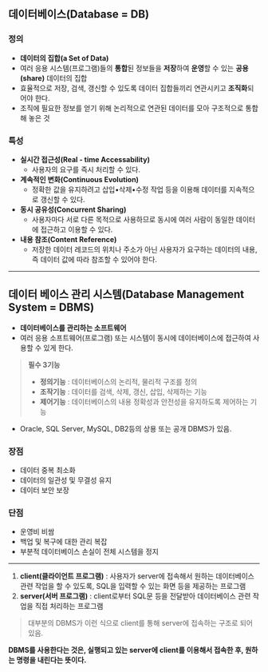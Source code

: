 ## 데이터베이스(Database = DB)

### 정의

- **데이터의 집합(a Set of Data)**
- 여러 응용 시스템(프로그램)들의 **통합**된 정보들을 **저장**하여 **운영**할 수 있는 **공용(share)** 데이터의 집합
- 효율적으로 저장, 검색, 갱신할 수 있도록 데이터 집합들끼리 연관시키고 **조직화**되어야 한다.
- 조직에 필요한 정보를 얻기 위해 논리적으로 연관된 데이터를 모아 구조적으로 통합해 놓은 것

### 특성

- **실시간 접근성(Real - time Accessability)**
  - 사용자의 요구를 즉시 처리할 수 있다.
- **계속적인 변화(Continuous Evolution)**
  - 정확한 값을 유지하려고 삽입•삭제•수정 작업 등을 이용해 데이터를 지속적으로 갱신할 수 있다.
- **동시 공유성(Concurrent Sharing)**
  - 사용자마다 서로 다른 목적으로 사용하므로 동시에 여러 사람이 동일한 데이터에 접근하고 이용할 수 있다.
- **내용 참조(Content Reference)**
  - 저장한 데이터 레코드의 위치나 주소가 아닌 사용자가 요구하는 데이터의 내용, 즉 데이터 값에 따라 참조할 수 있어야 한다.

---

## 데이터 베이스 관리 시스템(Database Management System = DBMS)

- **데이터베이스를 관리하는 소프트웨어**
- 여러 응용 소프트웨어(프로그램) 또는 시스템이 동시에 데이터베이스에 접근하여 사용할 수 있게 한다.

> **필수 3기능**
>
> - **정의기능** : 데이터베이스의 논리적, 물리적 구조를 정의
> - **조작기능** : 데이터를 검색, 삭제, 갱신, 삽입, 삭제하는 기능
> - **제어기능** : 데이터베이스의 내용 정확성과 안전성을 유지하도록 제어하는 기능

- Oracle, SQL Server, MySQL, DB2등의 상용 또는 공개 DBMS가 있음.

### 장점

- 데이터 중복 최소화
- 데이터의 일관성 및 무결성 유지
- 데이터 보안 보장

### 단점

- 운영비 비쌈
- 백업 및 복구에 대한 관리 복잡
- 부분적 데이터베이스 손실이 전체 시스템을 정지

----

1. **client(클라이언트 프로그램)** : 사용자가 server에 접속해서 원하는 데이터베이스 관련 작업을 할 수 있도록, SQL을 입력할 수 있는 화면 등을 제공하는 프로그램
2. **server(서버 프로그램)** : client로부터 SQL문 등을 전달받아 데이터베이스 관련 작업을 직접 처리하는 프로그램

> 대부분의 DBMS가 이런 식으로 client를 통해 server에 접속하는 구조로 되어 있음.

**DBMS를 사용한다는 것은, 실행되고 있는 server에 client를 이용해서 접속한 후, 원하는 명령을 내린다는 뜻이다.**


